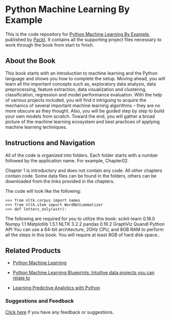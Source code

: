 # Python Machine Learning By Example
This is the code repository for [Python Machine Learning By Example](https://www.packtpub.com/big-data-and-business-intelligence/python-machine-learning-example?utm_source=github&utm_medium=repository&utm_campaign=9781783553112), published by [Packt](https://www.packtpub.com/?utm_source=github). It contains all the supporting project files necessary to work through the book from start to finish.
## About the Book
This book starts with an introduction to machine learning and the Python language and shows you how to complete the setup. Moving ahead, you will learn all the important concepts such as, exploratory data analysis, data preprocessing, feature extraction, data visualization and clustering, classification, regression and model performance evaluation. With the help of various projects included, you will find it intriguing to acquire the mechanics of several important machine learning algorithms – they are no more obscure as they thought. Also, you will be guided step by step to build your own models from scratch. Toward the end, you will gather a broad picture of the machine learning ecosystem and best practices of applying machine learning techniques.


## Instructions and Navigation
All of the code is organized into folders. Each folder starts with a number followed by the application name. For example, Chapter02.

Chapter 1 is introductory and does not contain any code.
All other chapters contain code.
Some data files can be found in the folders, others can be downloaded from the links provided in the chapters.

The code will look like the following:
```
>>> from nltk.corpus import names
>>> from nltk.stem import WordNetLemmatizer
>>> def letters_only(astr):
```

The following are required for you to utilize this book:
scikit-learn 0.18.0
Numpy 1.1
Matplotlib 1.5.1
NLTK 3.2.2
pandas 0.19.2
GraphViz
Quandl Python API
You can use a 64-bit architecture, 2GHz CPU, and 8GB RAM to perform all the steps in this book. You will require at least 8GB of hard disk space..

## Related Products
* [Python Machine Learning](https://www.packtpub.com/big-data-and-business-intelligence/python-machine-learning?utm_source=github&utm_medium=repository&utm_campaign=9781783555130)

* [Python Machine Learning Blueprints: Intuitive data projects you can relate to](https://www.packtpub.com/big-data-and-business-intelligence/python-machine-learning-blueprints-intuitive-data-projects-you-ca?utm_source=github&utm_medium=repository&utm_campaign=9781784394752)

* [Learning Predictive Analytics with Python](https://www.packtpub.com/big-data-and-business-intelligence/learning-predictive-analytics-python?utm_source=github&utm_medium=repository&utm_campaign=9781783983261)

### Suggestions and Feedback
[Click here](https://docs.google.com/forms/d/e/1FAIpQLSe5qwunkGf6PUvzPirPDtuy1Du5Rlzew23UBp2S-P3wB-GcwQ/viewform) if you have any feedback or suggestions.
